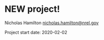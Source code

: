 NEW project!
============

Nicholas Hamilton
nicholas.hamilton@nrel.gov

Project start date: 2020-02-02

